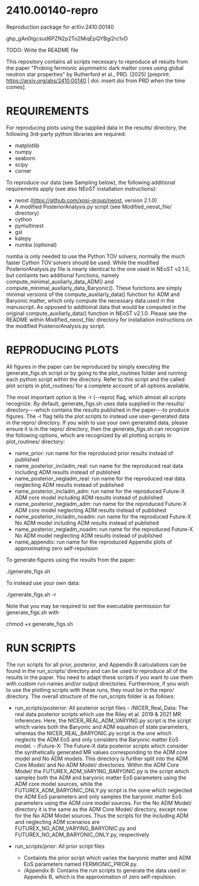 # 2410.00140-repro
Reproduction package for arXiv:2410.00140


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


TODO: Write the README file


This repository contains all scripts necessary to reproduce all results from the paper "Probing fermionic asymmetric dark matter cores using global neutron star properties" by Rutherford et al., PRD. (2025) [preprint:  https://arxiv.org/abs/2410.00140 | doi: insert doi from PRD when the time comes].

REQUIREMENTS
============
For reproducing plots using the supplied data in the results/ directory, the following 3rd-party python libraries are required:

  - matplotlib
  - numpy
  - seaborn
  - scipy
  - corner

To reproduce our data (see Sampling below), the following additional requirements apply (see also NEoST installation instructions):

  - neost (https://github.com/xpsi-group/neost, version 2.1.0)
  - A modified PosteriorAnalysis.py script (see Modified_neost_file/ directory)
  - cython
  - pymultinest
  - gsl
  - kalepy
  - numba (optional)

numba is only needed to use the Python TOV solvers; normally the much faster Cython TOV solvers should be used. While the modified PosteriorAnalysis.py file is nearly identical to the one used in NEoST v2.1.0, but containts two additional functions, namely compute_minimal_auxliarly_data_ADM() and compute_minimal_auxliarly_data_Baryonic(). These functions are simply minimal versions of the compute_auxliarly_data() function for ADM and Baryonic matter, which only compute the necessary data used in the manuscript. As opposed to additoinal data that would be computed in the original compute_auxliarly_data() function in NEoST v2.1.0. Please see the README within Modified_neost_file/ directory for installation instructions on the modified PosteriorAnalysis.py script. 

REPRODUCING PLOTS
=================
All figures in the paper can be reproduced by simply executing the generate_figs.sh script or by going to the plot_routines folder and running each python script within the directory. Refer to this script and the called plot scripts in plot_routines/ for a complete account of all options available.

The most important option is the -r (--repro) flag, which almost all scripts recognize. By default, generate_figs.sh uses data supplied in the results/ directory---which contains the results published in the paper---to produce figures. The -r flag tells the plot scripts to instead use user-generated data in the repro/ directory. If you wish to use your own generated data, please ensure it is in the repro/ directory, then the generate_figs.sh can recognize the following options, which are recognized by all plotting scripts in plot_routines/ directory:

  - name_prior: run name for the reproduced prior results instead of published
  - name_posterior_incladm_real: run name for the reproduced real data including ADM results instead of published
  - name_posterior_negladm_real: run name for the reproduced real data neglecting ADM results instead of published
  - name_posterior_incladm_adm: run name for the reproduced Future-X ADM core model including ADM results instead of published
  - name_posterior_negladm_adm: run name for the reproduced Future-X ADM core model neglecting ADM results instead of published
  - name_posterior_incladm_noadm: run name for the reproduced Future-X No ADM model including ADM results instead of published
  - name_posterior_negladm_noadm: run name for the reproduced Future-X No ADM model neglecting ADM results instead of published
  - name_appendix: run name for the reproduced Appendix plots of approximating zero self-repulsion

To generate figures using the results from the paper:

  ./generate_figs.sh

To instead use your own data:

  ./generate_figs.sh -r

Note that you may be required to set the executable permission for generate_figs.sh with

  chmod +x generate_figs.sh


RUN SCRIPTS
========
The run scripts for all prior, posterior, and Appendix B calculations can be found in the run_scripts/ directory and can be used to reproduce all of the results in the paper. You need to adapt these scripts if you want to use them with custom run names and/or output directories. Furthermore, if you wish to use the plotting scripts with these runs, they must be in the repro/ directory. The overall structure of the run_scripts folder is as follows:

- run_scripts/posterior: All posterior script files
      - /NICER_Real_Data: The real data posterior scripts which use the Riley et al. 2019 & 2021 MR inferences. Here, the NICER_REAL_ADM_VARYING.py script is the script which varies both the Baryonic and ADM equation of state parameters, whereas the NICER_REAL_BARYONIC.py script is the one which neglects the ADM EoS and only considers the Baryonic matter EoS model.
      -  /Future-X: The Future-X data posterior scripts which consider the synthetically generated MR values corresponding to the ADM core model and No ADM models. This directory is further split into the ADM Core Model/ and No ADM Model/ directories. Within the ADM Core Model/ the FUTUREX_ADM_VARYING_BARYONIC.py is the script which samples both the ADM and baryonic matter EoS parameters using the ADM core model sources, while the FUTUREX_ADM_BARYONIC_ONLY.py script is the oone which neglected the ADM EoS parameters and only samples the baryonic matter EoS parameters using the ADM core model sources. For the No ADM Model/ directory it is the same as the ADM Core Model/ directory, except now for the No ADM Model sources. Thus the scripts for the including ADM and neglecting ADM scenarios are FUTUREX_NO_ADM_VARYING_BARYONIC.py and FUTUREX_NO_ADM_BARYONIC_ONLY.py, respectively

-  run_scripts/prior: All prior script files
      -  Containts the prior script which varies the baryonic matter and ADM EoS parameters named FERMIONIC_PRIOR.py.
      -  /Appendix B: Contains the run scripts to generate the data used in Appendix B, which is the approximation of zero self-repulsion.
